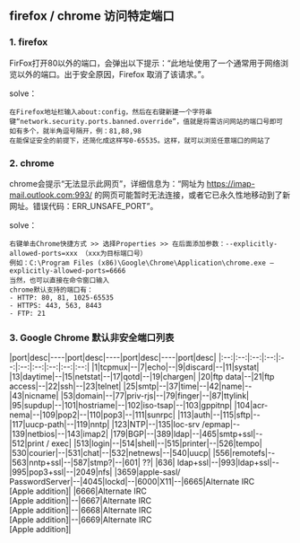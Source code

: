 ## firefox / chrome 访问特定端口
### 1. firefox
FirFox打开80以外的端口，会弹出以下提示：“此地址使用了一个通常用于网络浏览以外的端口。出于安全原因，Firefox 取消了该请求。”。

solve：
```
在Firefox地址栏输入about:config，然后在右键新建一个字符串键“network.security.ports.banned.override”，值就是将需访问网站的端口号即可
如有多个，就半角逗号隔开，例：81,88,98
在能保证安全的前提下，还简化成这样写0-65535。这样，就可以浏览任意端口的网站了
```

### 2. chrome
chrome会提示“无法显示此网页”，详细信息为：“网址为 https://imap-mail.outlook.com:993/ 的网页可能暂时无法连接，或者它已永久性地移动到了新网址。错误代码：ERR_UNSAFE_PORT”。

solve：
```
右键单击Chrome快捷方式 >> 选择Properties >> 在后面添加参数：--explicitly-allowed-ports=xxx （xxx为目标端口号）
例如：C:\Program Files (x86)\Google\Chrome\Application\chrome.exe –explicitly-allowed-ports=6666
当然，也可以直接在命令窗口输入
chrome默认支持的端口有：
- HTTP: 80, 81, 1025-65535
- HTTPS: 443, 563, 8443
- FTP: 21
```
### 3. Google Chrome 默认非安全端口列表
|port|desc|----|port|desc|----|port|desc|----|port|desc|
|:--:|:--:|:--:|:--:|:--:|:--:|:--:|:--:|:--:|:--:|
|1|tcpmux|--|7|echo|--|9|discard|--|11|systat|
|13|daytime|--|15|netstat|--|17|qotd|--|19|chargen|
|20|ftp data|--|21|ftp access|--|22|ssh|--|23|telnet|
|25|smtp|--|37|time|--|42|name|--|43|nicname|
|53|domain|--|77|priv-rjs|--|79|finger|--|87|ttylink|
|95|supdup|--|101|hostriame|--|102|iso-tsap|--|103|gppitnp|
|104|acr-nema|--|109|pop2|--|110|pop3|--|111|sunrpc|
|113|auth|--|115|sftp|--|117|uucp-path|--|119|nntp|
|123|NTP|--|135|loc-srv /epmap|--|139|netbios|--|143|imap2|
|179|BGP|--|389|ldap|--|465|smtp+ssl|--|512|print / exec|
|513|login|--|514|shell|--|515|printer|--|526|tempo|
|530|courier|--|531|chat|--|532|netnews|--|540|uucp|
|556|remotefs|--|563|nntp+ssl|--|587|stmp?|--|601| ??|
|636| ldap+ssl|--|993|ldap+ssl|--|995|pop3+ssl|--|2049|nfs|
|3659|apple-sasl/<br>PasswordServer|--|4045|lockd|--|6000|X11|--|6665|Alternate IRC<br>[Apple addition]|
|6666|Alternate IRC<br>[Apple addition]|--|6667|Alternate IRC<br>[Apple addition]|--|6668|Alternate IRC<br>[Apple addition]|--|6669|Alternate IRC<br>[Apple addition]|
